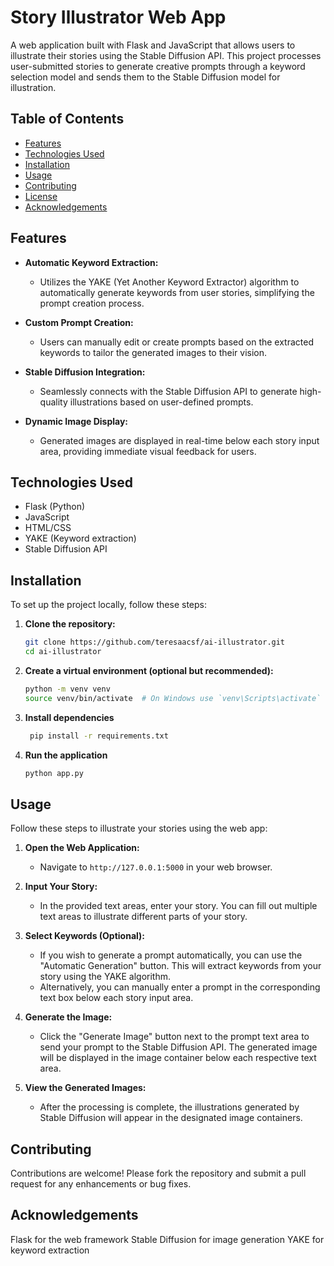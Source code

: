 # Story Illustrator Web App

A web application built with Flask and JavaScript that allows users to illustrate their stories using the Stable Diffusion API. This project processes user-submitted stories to generate creative prompts through a keyword selection model and sends them to the Stable Diffusion model for illustration.

## Table of Contents

- [Features](#features)
- [Technologies Used](#technologies-used)
- [Installation](#installation)
- [Usage](#usage)
- [Contributing](#contributing)
- [License](#license)
- [Acknowledgements](#acknowledgements)

## Features

- **Automatic Keyword Extraction:**
  - Utilizes the YAKE (Yet Another Keyword Extractor) algorithm to automatically generate keywords from user stories, simplifying the prompt creation process.

- **Custom Prompt Creation:**
  - Users can manually edit or create prompts based on the extracted keywords to tailor the generated images to their vision.

- **Stable Diffusion Integration:**
  - Seamlessly connects with the Stable Diffusion API to generate high-quality illustrations based on user-defined prompts.

- **Dynamic Image Display:**
  - Generated images are displayed in real-time below each story input area, providing immediate visual feedback for users.


## Technologies Used

- Flask (Python)
- JavaScript
- HTML/CSS
- YAKE (Keyword extraction)
- Stable Diffusion API

## Installation

To set up the project locally, follow these steps:

1. **Clone the repository:**
   ```bash
   git clone https://github.com/teresaacsf/ai-illustrator.git
   cd ai-illustrator
   
2. **Create a virtual environment (optional but recommended):**
      ```bash
      python -m venv venv
      source venv/bin/activate  # On Windows use `venv\Scripts\activate`

3. **Install dependencies**
   ```bash
    pip install -r requirements.txt
   
4. **Run the application**
   ```bash
   python app.py

## Usage

Follow these steps to illustrate your stories using the web app:

1. **Open the Web Application:**
   - Navigate to `http://127.0.0.1:5000` in your web browser.

2. **Input Your Story:**
   - In the provided text areas, enter your story. You can fill out multiple text areas to illustrate different parts of your story.

3. **Select Keywords (Optional):**
   - If you wish to generate a prompt automatically, you can use the "Automatic Generation" button. This will extract keywords from your story using the YAKE algorithm.
   - Alternatively, you can manually enter a prompt in the corresponding text box below each story input area.

4. **Generate the Image:**
   - Click the "Generate Image" button next to the prompt text area to send your prompt to the Stable Diffusion API. The generated image will be displayed in the image container below each respective text area.

5. **View the Generated Images:**
   - After the processing is complete, the illustrations generated by Stable Diffusion will appear in the designated image containers.


## Contributing
Contributions are welcome! Please fork the repository and submit a pull request for any enhancements or bug fixes.

## Acknowledgements
Flask for the web framework
Stable Diffusion for image generation
YAKE for keyword extraction


